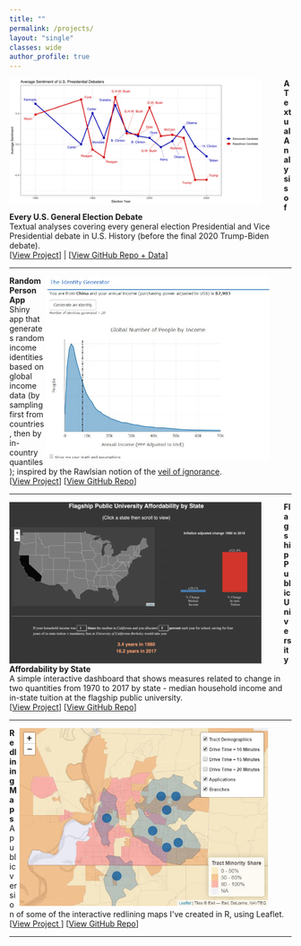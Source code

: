 ```yaml
---
title: ""
permalink: /projects/
layout: "single"
classes: wide
author_profile: true
---
```


<img src="../assets/images/debate_featured.png" width="450" height="auto" alt="" align="left" style="padding-right: 40px;" /> 
<strong> A Textual Analysis of Every U.S. General Election Debate </strong> <br> 
Textual analyses covering every general election Presidential and Vice Presidential debate in U.S. History (before the final 2020 Trump-Biden debate). <br>
[<a href="https://domrussel.github.io/assets/files/us_pres_debate.html">View Project</a>] | [<a href="https://github.com/domrussel/us_pres_debate">View GitHub Repo + Data</a>]
<br clear="left"/>
<hr />


<img src="../assets/images/random_person_featured.jpg" width="400" height="auto" alt="" align="right" style="padding-right: 40px;" /> 
<strong> Random Person App </strong> <br> 
Shiny app that generates random income identities based on global income data (by sampling first from countries, then by in-country quantiles); inspired by the Rawlsian notion of the <a href="https://en.wikipedia.org/wiki/Veil_of_ignorance">veil of ignorance</a>. <br>
[<a href="https://domrussel.shinyapps.io/Person_App/">View Project</a>] [<a href="https://github.com/domrussel/random_person">View GitHub Repo</a>]
<br clear="right"/>
<hr />

<img src="../assets/images/uni_afford_featured.png" width="450" height="auto" alt="" align="left" style="padding-right: 40px;" /> 
<strong> Flagship Public University Affordability by State </strong> <br> 
A simple interactive dashboard that shows measures related to change in two quantities from 1970 to 2017 by state - median household income and in-state tuition at the flagship public university. <br>
[<a href="https://domrussel.shinyapps.io/tuition_income/">View Project</a>] [<a href="https://github.com/domrussel/tuition_income">View GitHub Repo</a>]
<br clear="left"/>
<hr />


<img src="../assets/images/redlining_featured.jpg" width="450" height="auto" alt="" align="right" style="padding-right: 40px;" /> 
<strong> Redlining Maps </strong> <br> 
A public version of some of the interactive redlining maps I've created in R, using Leaflet. <br> 
[<a href="https://domrussel.github.io/redlining/">View Project </a>] [<a href="https://github.com/domrussel/redlining">View GitHub Repo</a>]
<br clear="right"/>
<hr />
